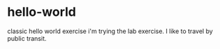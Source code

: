 # hello-world
classic hello world exercise
i'm trying the lab exercise. I like to travel by public transit.
